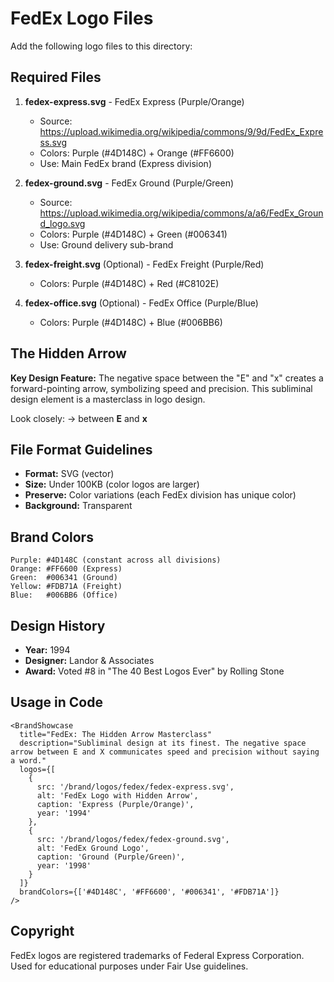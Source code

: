 # FedEx Logo Files

Add the following logo files to this directory:

## Required Files

1. **fedex-express.svg** - FedEx Express (Purple/Orange)
   - Source: https://upload.wikimedia.org/wikipedia/commons/9/9d/FedEx_Express.svg
   - Colors: Purple (#4D148C) + Orange (#FF6600)
   - Use: Main FedEx brand (Express division)

2. **fedex-ground.svg** - FedEx Ground (Purple/Green)
   - Source: https://upload.wikimedia.org/wikipedia/commons/a/a6/FedEx_Ground_logo.svg
   - Colors: Purple (#4D148C) + Green (#006341)
   - Use: Ground delivery sub-brand

3. **fedex-freight.svg** (Optional) - FedEx Freight (Purple/Red)
   - Colors: Purple (#4D148C) + Red (#C8102E)

4. **fedex-office.svg** (Optional) - FedEx Office (Purple/Blue)
   - Colors: Purple (#4D148C) + Blue (#006BB6)

## The Hidden Arrow

**Key Design Feature:** The negative space between the "E" and "x" creates a forward-pointing arrow, symbolizing speed and precision. This subliminal design element is a masterclass in logo design.

Look closely: → between **E** and **x**

## File Format Guidelines

- **Format:** SVG (vector)
- **Size:** Under 100KB (color logos are larger)
- **Preserve:** Color variations (each FedEx division has unique color)
- **Background:** Transparent

## Brand Colors

```
Purple: #4D148C (constant across all divisions)
Orange: #FF6600 (Express)
Green:  #006341 (Ground)
Yellow: #FDB71A (Freight)
Blue:   #006BB6 (Office)
```

## Design History

- **Year:** 1994
- **Designer:** Landor & Associates
- **Award:** Voted #8 in "The 40 Best Logos Ever" by Rolling Stone

## Usage in Code

```tsx
<BrandShowcase
  title="FedEx: The Hidden Arrow Masterclass"
  description="Subliminal design at its finest. The negative space arrow between E and X communicates speed and precision without saying a word."
  logos={[
    {
      src: '/brand/logos/fedex/fedex-express.svg',
      alt: 'FedEx Logo with Hidden Arrow',
      caption: 'Express (Purple/Orange)',
      year: '1994'
    },
    {
      src: '/brand/logos/fedex/fedex-ground.svg',
      alt: 'FedEx Ground Logo',
      caption: 'Ground (Purple/Green)',
      year: '1998'
    }
  ]}
  brandColors={['#4D148C', '#FF6600', '#006341', '#FDB71A']}
/>
```

## Copyright

FedEx logos are registered trademarks of Federal Express Corporation. Used for educational purposes under Fair Use guidelines.
